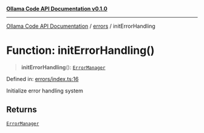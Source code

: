 [**Ollama Code API Documentation v0.1.0**](../../README.md)

***

[Ollama Code API Documentation](../../modules.md) / [errors](../README.md) / initErrorHandling

# Function: initErrorHandling()

> **initErrorHandling**(): [`ErrorManager`](../interfaces/ErrorManager.md)

Defined in: [errors/index.ts:16](https://github.com/erichchampion/ollama-code/blob/1174940021f16bcb3532cf8cda9d6c9f9b0e072f/ollama-code/src/errors/index.ts#L16)

Initialize error handling system

## Returns

[`ErrorManager`](../interfaces/ErrorManager.md)

